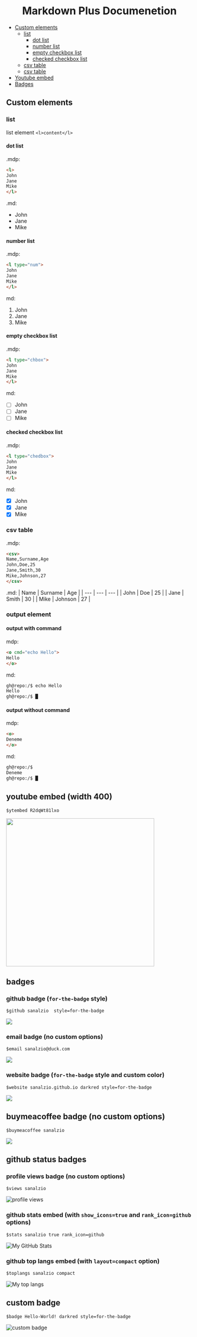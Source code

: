 # <div align="center">Markdown Plus Documenetion</div>


- [Custom elements](#custom-elements)
  - [list](#list)
    - [dot list](#dot-list)
    - [number list](#number-list)
    - [empty checkbox list](#empty-checkbox-list)
    - [checked checkbox list](#checked-checkbox-list)
  - [csv table](#csv-table)
  - [csv table](#output-element)
- [Youtube embed](#youtube-embed-with-400)
- [Badges](#badges)

## Custom elements
### list
list element `<l>content</l>`
#### dot list
.mdp:
```html
<l> 
John
Jane
Mike
</l> 
```
.md:
- John
- Jane
- Mike
#### number list
.mdp:
```html
<l type="num"> 
John
Jane
Mike
</l> 
```
md:
1) John
2) Jane
3) Mike
#### empty checkbox list
.mdp:
```html
<l type="chbox"> 
John
Jane
Mike
</l> 
```
md:
- [ ] John
- [ ] Jane
- [ ] Mike
#### checked checkbox list
.mdp:
```html
<l type="chedbox"> 
John
Jane
Mike
</l> 
```
md:
- [X] John
- [X] Jane
- [X] Mike
### csv table
.mdp:
```html
<csv> 
Name,Surname,Age
John,Doe,25
Jane,Smith,30
Mike,Johnson,27
</csv> 
```
.md:
| Name | Surname | Age |
| --- | --- | --- |
| John | Doe | 25 |
| Jane | Smith | 30 |
| Mike | Johnson | 27 |
### output element
#### output with command
mdp:
```html
<o cmd="echo Hello"> 
Hello
</o> 
```
md:
```bash
gh@repo:/$ echo Hello
Hello
gh@repo:/$ █
```
#### output without command
mdp:
```html
<o> 
Deneme
</o> 
```
md:
```bash
gh@repo:/$ 
Deneme
gh@repo:/$ █
```
## youtube embed (width 400)
`$ytembed R2dqWt81lxo`

[<img src="https://img.youtube.com/vi/R2dqWt81lxo/maxresdefault.jpg" width="400" />](https://www.youtube.com/watch?v=R2dqWt81lxo)

## badges
### github badge (`for-the-badge` style)

`$github sanalzio  style=for-the-badge`

[<img src="https://img.shields.io/badge/Github-%2324292e.svg?&logo=github&style=for-the-badge" />](https://github.com/sanalzio)
### email badge (no custom options)

`$email sanalzio@duck.com`

[<img src="https://img.shields.io/badge/E--Mail-gray.svg?&logo=maildotru&logoColor=white" />](mailto:sanalzio@duck.com)
### website badge (`for-the-badge` style and custom color)

`$website sanalzio.github.io darkred style=for-the-badge`

[<img src="https://custom-icon-badges.demolab.com/badge/WebSite-darkred.svg?&logo=globe&style=for-the-badge" />](https://sanalzio.github.io)

## buymeacoffee badge (no custom options)
`$buymeacoffee sanalzio`

[<img src="https://img.shields.io/badge/Donate-Buy%20Me%20A%20Coffee-orange.svg?&logo=buymeacoffee&logoColor=yellow" />](https://buymeacoffe.com/sanalzio)

## github status badges
### profile views badge (no custom options)

`$views sanalzio`

![profile views](https://komarev.com/ghpvc/?username=sanalzio&)
### github stats embed (with `show_icons=true` and `rank_icon=github` options)

`$stats sanalzio true rank_icon=github`

![My GitHub Stats](https://github-readme-stats.vercel.app/api?username=sanalzio&show_icons=true&rank_icon=github)
### github top langs embed (with `layout=compact` option)

`$toplangs sanalzio compact`

![My top langs](https://github-readme-stats.vercel.app/api/top-langs/?username=sanalzio&layout=compact)

## custom badge
`$badge Hello-World! darkred style=for-the-badge`

![custom badge](https://img.shields.io/badge/Hello-World!-darkred.svg?&style=for-the-badge)